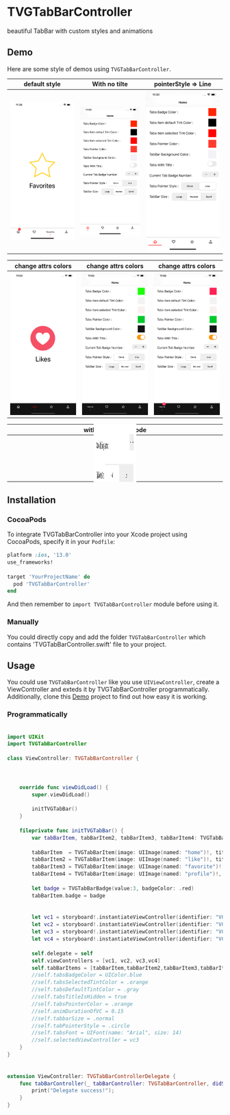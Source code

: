 # TVGTabBarController
beautiful TabBar with custom styles and animations

## Demo
Here are some style of demos using `TVGTabBarController`.

| default style | With no tilte | pointerStyle => Line |
|:---:|:---:|:---:|
| <img src="https://github.com/TalebRafiepour/TVGTabBarController/blob/master/screenshots/1.png" width="350"> | <img src="https://github.com/TalebRafiepour/TVGTabBarController/blob/master/screenshots/2.png" width="350"> | <img src="https://github.com/TalebRafiepour/TVGTabBarController/blob/master/screenshots/3.png" width="350"> 

| change attrs colors | change attrs colors | change attrs colors |
|:---:|:---:|:---:|
| <img src="https://github.com/TalebRafiepour/TVGTabBarController/blob/master/screenshots/4.png" width="350"> | <img src="https://github.com/TalebRafiepour/TVGTabBarController/blob/master/screenshots/5.png" width="350"> | <img src="https://github.com/TalebRafiepour/TVGTabBarController/blob/master/screenshots/6.png" width="350"> 

| with landscape mode |
|:---:|
| <img src="https://github.com/TalebRafiepour/TVGTabBarController/blob/master/screenshots/7.png" width="700" height="100" style="transform:rotate(-90deg);"> |


## Installation
###  CocoaPods
To integrate TVGTabBarController into your Xcode project using CocoaPods, specify it in your `Podfile`:
```ruby
platform :ios, '13.0'
use_frameworks!

target 'YourProjectName' do
  pod 'TVGTabBarController'
end
```
And then remember to `import TVGTabBarController` module before using it.

###  Manually
You could directly copy and add the folder `TVGTabBarController` which contains 'TVGTabBarController.swift' file to your project.   


## Usage
You could use `TVGTabBarController` like you use `UIViewController`, create a ViewController and exteds it by TVGTabBarController programmatically. Additionally, clone this [Demo](https://github.com/TalebRafiepour/TVGTabBarController) project to find out how easy it is working.
### Programmatically
```swift
    
import UIKit
import TVGTabBarController

class ViewController: TVGTabBarController {
    
    
    
    override func viewDidLoad() {
        super.viewDidLoad()
        
        initTVGTabBar()
    }
    
    fileprivate func initTVGTabBar() {
        var tabBarItem, tabBarItem2, tabBarItem3, tabBarItem4: TVGTabBarItem
        
        tabBarItem  = TVGTabBarItem(image: UIImage(named: "home")!, title: "Home")
        tabBarItem2 = TVGTabBarItem(image: UIImage(named: "like")!, title: "Like")
        tabBarItem3 = TVGTabBarItem(image: UIImage(named: "favorite")!, title: "Favorite")
        tabBarItem4 = TVGTabBarItem(image: UIImage(named: "profile")!, title: "Profile")
        
        let badge = TVGTabBarBadge(value:3, badgeColor: .red)
        tabBarItem.badge = badge
        
        
        let vc1 = storyboard!.instantiateViewController(identifier: "VC1ViewControlelr")
        let vc2 = storyboard!.instantiateViewController(identifier: "VC2ViewControlelr")
        let vc3 = storyboard!.instantiateViewController(identifier: "VC3ViewControlelr")
        let vc4 = storyboard!.instantiateViewController(identifier: "VC4ViewControlelr")
        
        self.delegate = self
        self.viewControllers = [vc1, vc2, vc3,vc4]
        self.tabBarItems = [tabBarItem,tabBarItem2,tabBarItem3,tabBarItem4]
        //self.tabsBadgeColor = UIColor.blue
        //self.tabsSelectedTintColor = .orange
        //self.tabsDefaultTintColor = .gray
        //self.tabsTitleIsHidden = true
        //self.tabsPointerColor = .orange
        //self.animDurationOfVC = 0.15
        //self.tabbarSize = .normal
        //self.tabPointerStyle = .circle
        //self.tabsFont = UIFont(name: "Arial", size: 14)
        //self.selectedViewController = vc3
    }
}


extension ViewController: TVGTabBarControllerDelegate {
    func tabBarController(_ tabBarController: TVGTabBarController, didSelect: UIViewController) {
        print("Delegate success!");
    }
}


```

